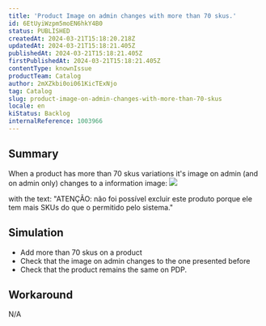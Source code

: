 ```yaml
---
title: 'Product Image on admin changes with more than 70 skus.'
id: 6EtUyiWzpm5moEN6hkY4B0
status: PUBLISHED
createdAt: 2024-03-21T15:18:20.218Z
updatedAt: 2024-03-21T15:18:21.405Z
publishedAt: 2024-03-21T15:18:21.405Z
firstPublishedAt: 2024-03-21T15:18:21.405Z
contentType: knownIssue
productTeam: Catalog
author: 2mXZkbi0oi061KicTExNjo
tag: Catalog
slug: product-image-on-admin-changes-with-more-than-70-skus
locale: en
kiStatus: Backlog
internalReference: 1003966
---
```


## Summary


When a product has more than 70 skus variations it's image on admin (and on admin only) changes to a information image:
 ![](https://vtexhelp.zendesk.com/attachments/token/3oAwbW4sgou7su2F6Ls5CGqoR/?name=image.png)

with the text: "ATENÇÃO: não foi possível excluir este produto porque ele tem mais SKUs do que o permitido pelo sistema."


##

## Simulation



- Add more than 70 skus on a product
- Check that the image on admin changes to the one presented before
- Check that the product remains the same on PDP.


##

## Workaround


N/A





